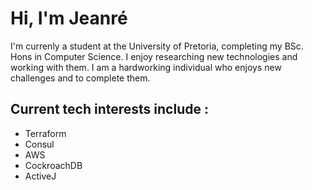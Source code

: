 # Hi, I'm Jeanré
 
I'm currenly a student at the University of Pretoria, completing my BSc. Hons in Computer Science. I enjoy researching new technologies and working with them. I am a hardworking individual who enjoys new challenges and to complete them.

## Current tech interests include : 
  - Terraform
  - Consul
  - AWS
  - CockroachDB
  - ActiveJ
